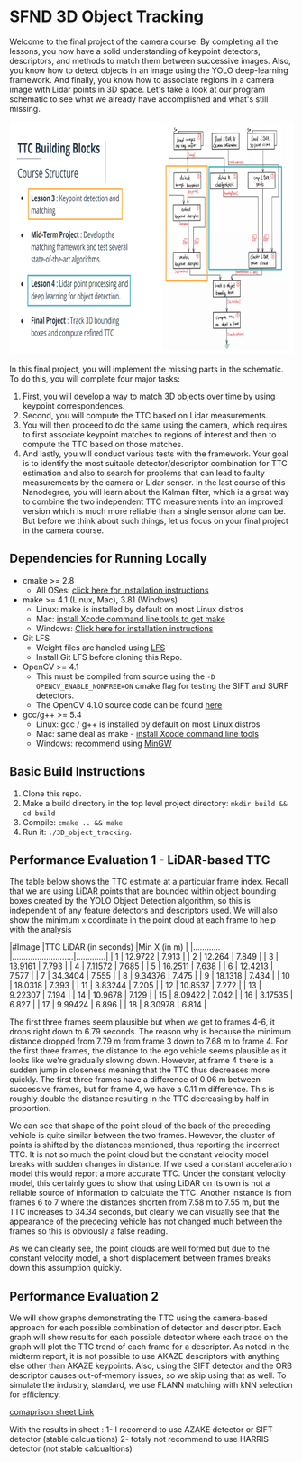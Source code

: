 # SFND 3D Object Tracking

Welcome to the final project of the camera course. By completing all the lessons, you now have a solid understanding of keypoint detectors, descriptors, and methods to match them between successive images. Also, you know how to detect objects in an image using the YOLO deep-learning framework. And finally, you know how to associate regions in a camera image with Lidar points in 3D space. Let's take a look at our program schematic to see what we already have accomplished and what's still missing.

<img src="images/course_code_structure.png" width="779" height="414" />

In this final project, you will implement the missing parts in the schematic. To do this, you will complete four major tasks: 
1. First, you will develop a way to match 3D objects over time by using keypoint correspondences. 
2. Second, you will compute the TTC based on Lidar measurements. 
3. You will then proceed to do the same using the camera, which requires to first associate keypoint matches to regions of interest and then to compute the TTC based on those matches. 
4. And lastly, you will conduct various tests with the framework. Your goal is to identify the most suitable detector/descriptor combination for TTC estimation and also to search for problems that can lead to faulty measurements by the camera or Lidar sensor. In the last course of this Nanodegree, you will learn about the Kalman filter, which is a great way to combine the two independent TTC measurements into an improved version which is much more reliable than a single sensor alone can be. But before we think about such things, let us focus on your final project in the camera course. 

## Dependencies for Running Locally
* cmake >= 2.8
  * All OSes: [click here for installation instructions](https://cmake.org/install/)
* make >= 4.1 (Linux, Mac), 3.81 (Windows)
  * Linux: make is installed by default on most Linux distros
  * Mac: [install Xcode command line tools to get make](https://developer.apple.com/xcode/features/)
  * Windows: [Click here for installation instructions](http://gnuwin32.sourceforge.net/packages/make.htm)
* Git LFS
  * Weight files are handled using [LFS](https://git-lfs.github.com/)
  * Install Git LFS before cloning this Repo.
* OpenCV >= 4.1
  * This must be compiled from source using the `-D OPENCV_ENABLE_NONFREE=ON` cmake flag for testing the SIFT and SURF detectors.
  * The OpenCV 4.1.0 source code can be found [here](https://github.com/opencv/opencv/tree/4.1.0)
* gcc/g++ >= 5.4
  * Linux: gcc / g++ is installed by default on most Linux distros
  * Mac: same deal as make - [install Xcode command line tools](https://developer.apple.com/xcode/features/)
  * Windows: recommend using [MinGW](http://www.mingw.org/)

## Basic Build Instructions

1. Clone this repo.
2. Make a build directory in the top level project directory: `mkdir build && cd build`
3. Compile: `cmake .. && make`
4. Run it: `./3D_object_tracking`.



##  Performance Evaluation 1 - LiDAR-based TTC

The table below shows the TTC estimate at a particular frame index. Recall that we are using LiDAR points that are bounded within object bounding boxes created by the YOLO Object Detection algorithm, so this is independent of any feature detectors and descriptors used. We will also show the minimum `x` coordinate in the point cloud at each frame to help with the analysis

|#Image 	     |TTC LiDAR (in seconds)	    |Min X (in m) |
|............ |...........................|.............|
|  1	         |   12.9722	                |   7.913     |
|  2	         |   12.264	                 |   7.849     |
|  3	         |   13.9161	                |   7.793     |
|  4	         |   7.11572	                |   7.685     |
|  5	         |   16.2511	                |   7.638     |
|  6	         |   12.4213	                |   7.577     |
|  7	         |   34.3404	                |   7.555     |
|  8	         |   9.34376	                |   7.475     |
|  9	         |   18.1318	                |   7.434     |
|  10	        |   18.0318	                |   7.393     |
|  11	        |   3.83244	                |   7.205     |
|  12	        |   10.8537	                |   7.272     |
|  13	        |   9.22307	                |   7.194     |
|  14	        |   10.9678	                |   7.129     |
|  15	        |   8.09422	                |   7.042     |
|  16	        |   3.17535	                |   6.827     |
|  17	        |   9.99424	                |   6.896     |
|  18	        |   8.30978	                |   6.814     |

The first three frames seem plausible but when we get to frames 4-6, it drops right down to 6.79 seconds. The reason why is because the minimum distance dropped from 7.79 m from frame 3 down to 7.68 m to frame 4\. For the first three frames, the distance to the ego vehicle seems plausible as it looks like we're gradually slowing down. However, at frame 4 there is a sudden jump in closeness meaning that the TTC thus decreases more quickly. The first three frames have a difference of 0.06 m between successive frames, but for frame 4, we have a 0.11 m difference. This is roughly double the distance resulting in the TTC decreasing by half in proportion.


We can see that shape of the point cloud of the back of the preceding vehicle is quite similar between the two frames. However, the cluster of points is shifted by the distances mentioned, thus reporting the incorrect TTC. It is not so much the point cloud but the constant velocity model breaks with sudden changes in distance. If we used a constant acceleration model this would report a more accurate TTC. Under the constant velocity model, this certainly goes to show that using LiDAR on its own is not a reliable source of information to calculate the TTC. Another instance is from frames 6 to 7 where the distances shorten from 7.58 m to 7.55 m, but the TTC increases to 34.34 seconds, but clearly we can visually see that the appearance of the preceding vehicle has not changed much between the frames so this is obviously a false reading. 

As we can clearly see, the point clouds are well formed but due to the constant velocity model, a short displacement between frames breaks down this assumption quickly.

##  Performance Evaluation 2

We will show graphs demonstrating the TTC using the camera-based approach for each possible combination of detector and descriptor. Each graph will show results for each possible detector where each trace on the graph will plot the TTC trend of each frame for a descriptor. As noted in the midterm report, it is not possible to use AKAZE descriptors with anything else other than AKAZE keypoints. Also, using the SIFT detector and the ORB descriptor causes out-of-memory issues, so we skip using that as well. To simulate the industry, standard, we use FLANN matching with kNN selection for efficiency.

[comaprison sheet Link](https://docs.google.com/spreadsheets/d/1Lkm2Tru3qH8b9d6L_UkeXKDMlcvaY_BHcA_qELgAex8/edit?usp=sharing)

With the  results in sheet :
1-  I recomend to use AZAKE detector or SIFT detector   (stable calcualtions)
2- totaly not recommend to use HARRIS detector          (not stable calcualtions)


